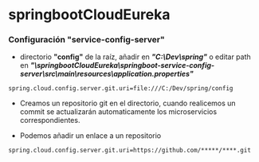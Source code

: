 # springbootCloudEureka

### Configuración "service-config-server"

- directorio __"config"__ de la raíz, añadir en __*"C:\Dev\spring"*__ o editar path en __*"\springbootCloudEureka\springboot-service-config-server\src\main\resources\application.properties"*__

`spring.cloud.config.server.git.uri=file:///C:/Dev/spring/config`

- Creamos un repositorio git en el directorio, cuando realicemos un commit se actualizarán automaticamente los microservicios correspondientes.

- Podemos añadir un enlace a un repositorio

`spring.cloud.config.server.git.uri=https://github.com/*****/****.git`
